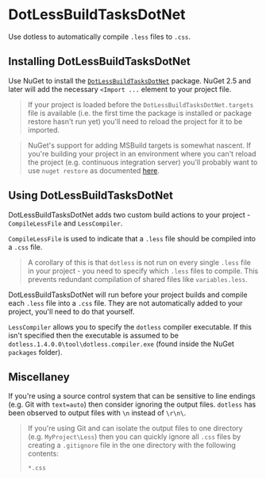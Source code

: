 # DotLessBuildTasksDotNet

Use dotless to automatically compile `.less` files to `.css`.

## Installing DotLessBuildTasksDotNet

Use NuGet to install the [`DotLessBuildTasksDotNet`](https://www.nuget.org/packages/DotLessBuildTasksDotNet) package. NuGet 2.5 and later will add the necessary `<Import ...` element to your project file.

> If your project is loaded before the `DotLessBuildTasksDotNet.targets` file is available (i.e. the first time the package is installed or package restore hasn't run yet) you'll need to reload the project for it to be imported.

> NuGet's support for adding MSBuild targets is somewhat nascent. If you're building your project in an environment where you can't reload the project (e.g. continuous integration server) you'll probably want to use `nuget restore` as documented [here](http://blogs.msdn.com/b/dotnet/archive/2013/08/22/improved-package-restore.aspx).

## Using DotLessBuildTasksDotNet

DotLessBuildTasksDotNet adds two custom build actions to your project - `CompileLessFile` and `LessCompiler`.

`CompileLessFile` is used to indicate that a `.less` file should be compiled into a `.css` file.

> A corollary of this is that `dotless` is not run on every single `.less` file in your project - you need to specify which `.less` files to compile. This prevents redundant compilation of shared files like `variables.less`.

DotLessBuildTasksDotNet will run before your project builds and compile each `.less` file into a `.css` file. They are not automatically added to your project, you'll need to do that yourself.

`LessCompiler` allows you to specify the `dotless` compiler executable. If this isn't specified then the executable is assumed to be `dotless.1.4.0.0\tool\dotless.compiler.exe` (found inside the NuGet `packages` folder).

## Miscellaney

If you're using a source control system that can be sensitive to line endings (e.g. Git with `text=auto`) then consider ignoring the output files. `dotless` has been observed to output files with `\n` instead of `\r\n\`.

> If you're using Git and can isolate the output files to one directory (e.g. `MyProject\Less`) then you can quickly ignore all `.css` files by creating a `.gitignore` file in the one directory with the following contents:
>
>     *.css